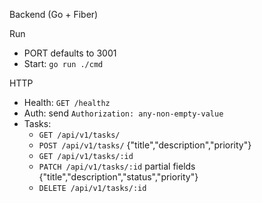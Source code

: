 Backend (Go + Fiber)

Run
- PORT defaults to 3001
- Start: `go run ./cmd`

HTTP
- Health: `GET /healthz`
- Auth: send `Authorization: any-non-empty-value`
- Tasks:
  - `GET /api/v1/tasks/`
  - `POST /api/v1/tasks/` {"title","description","priority"}
  - `GET /api/v1/tasks/:id`
  - `PATCH /api/v1/tasks/:id` partial fields {"title","description","status","priority"}
  - `DELETE /api/v1/tasks/:id`

